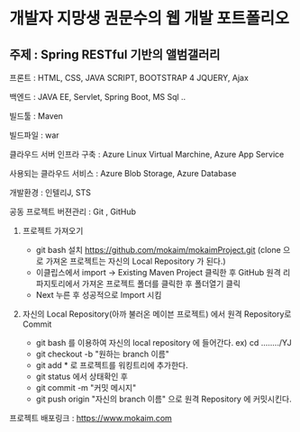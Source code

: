 
# 개발자 지망생 권문수의 웹 개발 포트폴리오
## 주제 : Spring RESTful 기반의 앨범갤러리


프론트 : HTML, CSS, JAVA SCRIPT, BOOTSTRAP 4
         JQUERY, Ajax

백엔드 : JAVA EE, Servlet, Spring Boot, MS Sql ..

빌드툴 : Maven

빌드파일 : war

클라우드 서버 인프라 구축 : Azure Linux Virtual Marchine, Azure App Service

사용되는 클라우드 서비스 : Azure Blob Storage, Azure Database

개발환경 : 인텔리J, STS

공동 프로젝트 버젼관리 : Git , GitHub





1. 프로젝트 가져오기


     - git bash 설치 https://github.com/mokaim/mokaimProject.git (clone 으로 가져온 프로젝트는 자신의 Local Repository 가 된다.)
     - 이클립스에서 import -> Existing Maven Project 클릭한 후 GitHub 원격 리파지토리에서 가져온 프로젝트 폴더를 클릭한 후 폴더열기 클릭
     - Next 누른 후 성공적으로 Import 시킴




2. 자신의 Local Repository(아까 불러온 메이븐 프로젝트) 에서 원격 Repository로 Commit

     - git bash 를 이용하여 자신의 local repository 에 들어간다. ex) cd ......../YJ
     - git checkout -b "원하는 branch 이름"
     - git add * 로 프로젝트를 워킹트리에 추가한다.
     - git status 에서 상태확인 후
     - git commit -m "커밋 메시지"
     - git push origin "자신의 branch 이름" 으로 원격 Repository 에 커밋시킨다.
     
프로젝트 배포링크 : https://www.mokaim.com    
